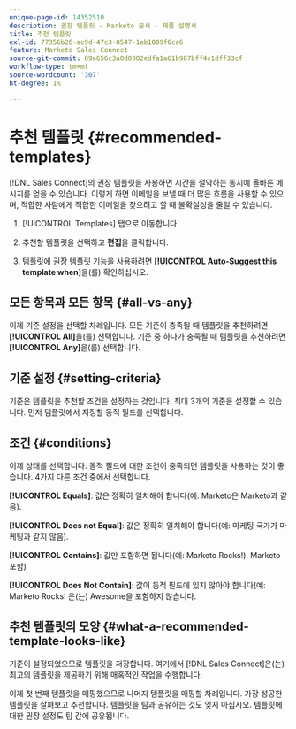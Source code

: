 ```yaml
---
unique-page-id: 14352510
description: 권장 템플릿 - Marketo 문서 - 제품 설명서
title: 추천 템플릿
exl-id: 77356b26-ac9d-47c3-8547-1ab1009f6ca6
feature: Marketo Sales Connect
source-git-commit: 09a656c3a0d0002edfa1a61b987bff4c1dff33cf
workflow-type: tm+mt
source-wordcount: '307'
ht-degree: 1%

---
```


# 추천 템플릿 {#recommended-templates}

[!DNL Sales Connect]의 권장 템플릿을 사용하면 시간을 절약하는 동시에 올바른 메시지를 얻을 수 있습니다. 이렇게 하면 이메일을 보낼 때 더 많은 흐름을 사용할 수 있으며, 적합한 사람에게 적합한 이메일을 찾으려고 할 때 불확실성을 줄일 수 있습니다.

1. [!UICONTROL Templates] 탭으로 이동합니다.

1. 추천할 템플릿을 선택하고 **편집**&#x200B;을 클릭합니다.

1. 템플릿에 권장 템플릿 기능을 사용하려면 **[!UICONTROL Auto-Suggest this template when]**&#x200B;을(를) 확인하십시오.

## 모든 항목과 모든 항목 {#all-vs-any}

이제 기준 설정을 선택할 차례입니다. 모든 기준이 충족될 때 템플릿을 추천하려면 **[!UICONTROL All]**&#x200B;을(를) 선택합니다. 기준 중 하나가 충족될 때 템플릿을 추천하려면 **[!UICONTROL Any]**&#x200B;을(를) 선택합니다.

## 기준 설정 {#setting-criteria}

기준은 템플릿을 추천할 조건을 설정하는 것입니다. 최대 3개의 기준을 설정할 수 있습니다. 먼저 템플릿에서 지정할 동적 필드를 선택합니다.

## 조건 {#conditions}

이제 상태를 선택합니다. 동적 필드에 대한 조건이 충족되면 템플릿을 사용하는 것이 좋습니다. 4가지 다른 조건 중에서 선택합니다.

**[!UICONTROL Equals]**: 값은 정확히 일치해야 합니다(예: Marketo은 Marketo과 같음).

**[!UICONTROL Does not Equal]**: 값은 정확히 일치해야 합니다(예: 마케팅 국가가 마케팅과 같지 않음).

**[!UICONTROL Contains]**: 값만 포함하면 됩니다(예: Marketo Rocks!). Marketo 포함)

**[!UICONTROL Does Not Contain]**: 값이 동적 필드에 있지 않아야 합니다(예: Marketo Rocks! 은(는) Awesome을 포함하지 않습니다.

## 추천 템플릿의 모양 {#what-a-recommended-template-looks-like}

기준이 설정되었으므로 템플릿을 저장합니다. 여기에서 [!DNL Sales Connect]은(는) 최고의 템플릿을 제공하기 위해 매혹적인 작업을 수행합니다.

이제 첫 번째 템플릿을 매핑했으므로 나머지 템플릿을 매핑할 차례입니다. 가장 성공한 템플릿을 살펴보고 추천합니다. 템플릿을 팀과 공유하는 것도 잊지 마십시오. 템플릿에 대한 권장 설정도 팀 간에 공유됩니다.

